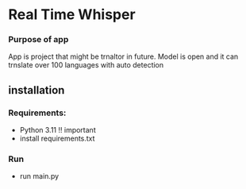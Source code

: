 # Real Time Whisper
### Purpose of app
App is project that might be trnaltor in future. Model is open and it can trnslate over 100 languages with auto detection
## installation
### Requirements:
- Python 3.11 !! important
- install requirements.txt
### Run
- run main.py
